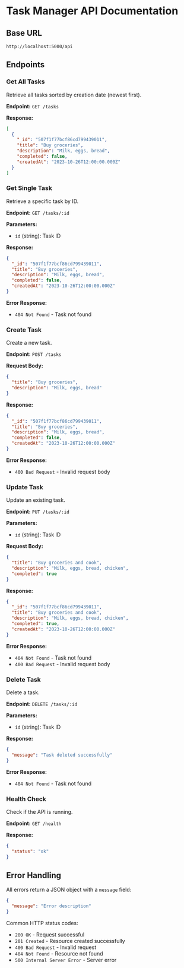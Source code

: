# Task Manager API Documentation

## Base URL
```
http://localhost:5000/api
```

## Endpoints

### Get All Tasks
Retrieve all tasks sorted by creation date (newest first).

**Endpoint:** `GET /tasks`

**Response:**
```json
[
  {
    "_id": "507f1f77bcf86cd799439011",
    "title": "Buy groceries",
    "description": "Milk, eggs, bread",
    "completed": false,
    "createdAt": "2023-10-26T12:00:00.000Z"
  }
]
```

### Get Single Task
Retrieve a specific task by ID.

**Endpoint:** `GET /tasks/:id`

**Parameters:**
- `id` (string): Task ID

**Response:**
```json
{
  "_id": "507f1f77bcf86cd799439011",
  "title": "Buy groceries",
  "description": "Milk, eggs, bread",
  "completed": false,
  "createdAt": "2023-10-26T12:00:00.000Z"
}
```

**Error Response:**
- `404 Not Found` - Task not found

### Create Task
Create a new task.

**Endpoint:** `POST /tasks`

**Request Body:**
```json
{
  "title": "Buy groceries",
  "description": "Milk, eggs, bread"
}
```

**Response:**
```json
{
  "_id": "507f1f77bcf86cd799439011",
  "title": "Buy groceries",
  "description": "Milk, eggs, bread",
  "completed": false,
  "createdAt": "2023-10-26T12:00:00.000Z"
}
```

**Error Response:**
- `400 Bad Request` - Invalid request body

### Update Task
Update an existing task.

**Endpoint:** `PUT /tasks/:id`

**Parameters:**
- `id` (string): Task ID

**Request Body:**
```json
{
  "title": "Buy groceries and cook",
  "description": "Milk, eggs, bread, chicken",
  "completed": true
}
```

**Response:**
```json
{
  "_id": "507f1f77bcf86cd799439011",
  "title": "Buy groceries and cook",
  "description": "Milk, eggs, bread, chicken",
  "completed": true,
  "createdAt": "2023-10-26T12:00:00.000Z"
}
```

**Error Response:**
- `404 Not Found` - Task not found
- `400 Bad Request` - Invalid request body

### Delete Task
Delete a task.

**Endpoint:** `DELETE /tasks/:id`

**Parameters:**
- `id` (string): Task ID

**Response:**
```json
{
  "message": "Task deleted successfully"
}
```

**Error Response:**
- `404 Not Found` - Task not found

### Health Check
Check if the API is running.

**Endpoint:** `GET /health`

**Response:**
```json
{
  "status": "ok"
}
```

## Error Handling

All errors return a JSON object with a `message` field:

```json
{
  "message": "Error description"
}
```

Common HTTP status codes:
- `200 OK` - Request successful
- `201 Created` - Resource created successfully
- `400 Bad Request` - Invalid request
- `404 Not Found` - Resource not found
- `500 Internal Server Error` - Server error
